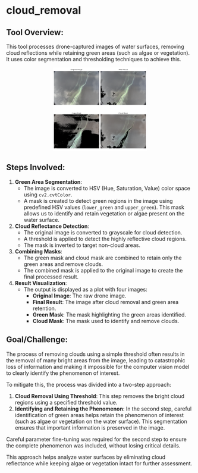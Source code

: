 # cloud_removal
## Tool Overview:
This tool processes drone-captured images of water surfaces, removing cloud reflections while retaining green areas (such as algae or vegetation). It uses color segmentation and thresholding techniques to achieve this.

<p align="center">
<img src="remove_clouds.png" width=50% height=50% >
</p>

## Steps Involved:
1. **Green Area Segmentation**:
   - The image is converted to HSV (Hue, Saturation, Value) color space using `cv2.cvtColor`.
   - A mask is created to detect green regions in the image using predefined HSV values (`lower_green` and `upper_green`). This mask allows us to identify and retain vegetation or algae present on the water surface.
2. **Cloud Reflectance Detection**:
   - The original image is converted to grayscale for cloud detection.
   - A threshold is applied to detect the highly reflective cloud regions.
   - The mask is inverted to target non-cloud areas.
3. **Combining Masks**:
   - The green mask and cloud mask are combined to retain only the green areas and remove clouds.
   - The combined mask is applied to the original image to create the final processed result.
4. **Result Visualization**:
   - The output is displayed as a plot with four images:
     - **Original Image**: The raw drone image.
     - **Final Result**: The image after cloud removal and green area retention.
     - **Green Mask**: The mask highlighting the green areas identified.
     - **Cloud Mask**: The mask used to identify and remove clouds.
## Goal/Challenge:
The process of removing clouds using a simple threshold often results in the removal of many bright areas from the image, leading to catastrophic loss of information and making it impossible for the computer vision model to clearly identify the phenomenon of interest.

To mitigate this, the process was divided into a two-step approach:
1. **Cloud Removal Using Threshold**: This step removes the bright cloud regions using a specified threshold value.
2. **Identifying and Retaining the Phenomenon**: In the second step, careful identification of green areas helps retain the phenomenon of interest (such as algae or vegetation on the water surface). This segmentation ensures that important information is preserved in the image.

Careful parameter fine-tuning was required for the second step to ensure the complete phenomenon was included, without losing critical details.

This approach helps analyze water surfaces by eliminating cloud reflectance while keeping algae or vegetation intact for further assessment.

